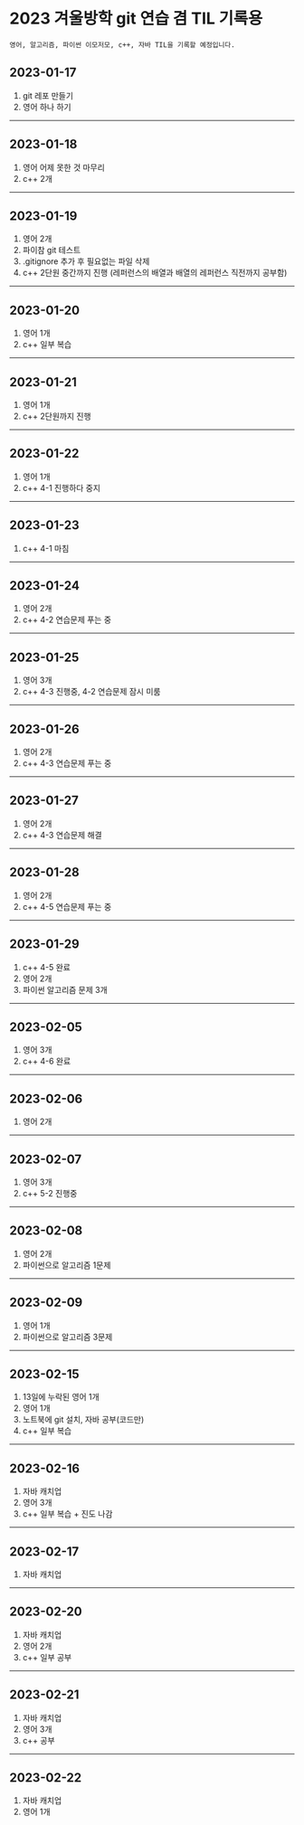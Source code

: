 2023 겨울방학 git 연습 겸 TIL 기록용
======================================

	영어, 알고리즘, 파이썬 이모저모, c++, 자바 TIL을 기록할 예정입니다.

## 2023-01-17

1. git 레포 만들기
2. 영어 하나 하기
------------------------------

## 2023-01-18

1. 영어 어제 못한 것 마무리
2. c++ 2개
-----------------------------

## 2023-01-19

1. 영어 2개
2. 파이참 git 테스트
3. .gitignore 추가 후 필요없는 파일 삭제
4. c++ 2단원 중간까지 진행 (레퍼런스의 배열과 배열의 레퍼런스 직전까지 공부함)
------------------------------

## 2023-01-20

1. 영어 1개
2. c++ 일부 복습
----------------------------

## 2023-01-21

1. 영어 1개
2. c++ 2단원까지 진행
----------------------------

## 2023-01-22

1. 영어 1개
2. c++ 4-1 진행하다 중지
----------------------------

## 2023-01-23

1. c++ 4-1 마침
----------------------------

## 2023-01-24

1. 영어 2개
2. c++ 4-2 연습문제 푸는 중
----------------------------

## 2023-01-25

1. 영어 3개
2. c++ 4-3 진행중, 4-2 연습문제 잠시 미룸

----------------------------

## 2023-01-26

1. 영어 2개
2. c++ 4-3 연습문제 푸는 중
----------------------------

## 2023-01-27

1. 영어 2개
2. c++ 4-3 연습문제 해결
----------------------------

## 2023-01-28

1. 영어 2개
2. c++ 4-5 연습문제 푸는 중
----------------------------

## 2023-01-29

1. c++ 4-5 완료
2. 영어 2개
3. 파이썬 알고리즘 문제 3개
----------------------------

## 2023-02-05

1. 영어 3개
2. c++ 4-6 완료
----------------------------

## 2023-02-06

1. 영어 2개
----------------------------

## 2023-02-07

1. 영어 3개
2. c++ 5-2 진행중
----------------------------

## 2023-02-08

1. 영어 2개
2. 파이썬으로 알고리즘 1문제
----------------------------

## 2023-02-09

1. 영어 1개 
2. 파이썬으로 알고리즘 3문제
----------------------------

## 2023-02-15

1. 13일에 누락된 영어 1개
2. 영어 1개
3. 노트북에 git 설치, 자바 공부(코드만)
4. c++ 일부 복습
----------------------------

## 2023-02-16

1. 자바 캐치업
2. 영어 3개
3. c++ 일부 복습 + 진도 나감
----------------------------

## 2023-02-17

1. 자바 캐치업
----------------------------

## 2023-02-20

1. 자바 캐치업
2. 영어 2개
3. c++ 일부 공부
----------------------------

## 2023-02-21

1. 자바 캐치업
2. 영어 3개
3. c++ 공부
----------------------------

## 2023-02-22

1. 자바 캐치업
2. 영어 1개

